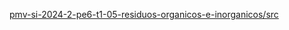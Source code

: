 [pmv-si-2024-2-pe6-t1-05-residuos-organicos-e-inorganicos/src](https://github.com/ICEI-PUC-Minas-PMV-SI/pmv-si-2024-2-pe6-t1-05-residuos-organicos-e-inorganicos)
